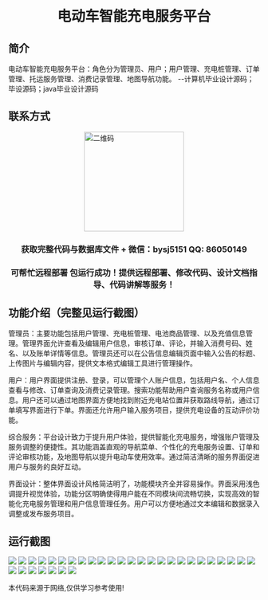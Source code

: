 <p><h1 align="center">电动车智能充电服务平台</h1></p>

## 简介
电动车智能充电服务平台：角色分为管理员、用户；用户管理、充电桩管理、订单管理、托运服务管理、消费记录管理、地图导航功能。    --计算机毕业设计源码；毕设源码；java毕业设计源码


## 联系方式
<img src="https://bs-1329754181.cos.ap-shanghai.myqcloud.com/wx.jpg" alt="二维码" style="display: block; margin: 0 auto;" width="200px">
<p><h3 align="center">获取完整代码与数据库文件 + 微信：bysj5151 QQ: 86050149</h3></p>
<p><h3 align="center">可帮忙远程部署 包运行成功！提供远程部署、修改代码、设计文档指导、代码讲解等服务！</h3></p>

## 功能介绍（完整见运行截图）
管理员：主要功能包括用户管理、充电桩管理、电池商品管理、以及充值信息管理。管理界面允许查看及编辑用户信息，审核订单、评论，并输入消费号码、姓名、以及账单详情等信息。管理员还可以在公告信息编辑页面中输入公告的标题、上传图片与编辑内容，提供文本格式编辑工具进行管理操作。

用户：用户界面提供注册、登录，可以管理个人账户信息，包括用户名、个人信息查看与修改、订单查询及消费记录管理。搜索功能帮助用户查询服务名称或用户信息。用户还可以通过地图界面方便地找到附近充电站位置并获取路线导航，通过订单填写界面进行下单。界面还允许用户输入服务项目，提供充电设备的互动评价功能。

综合服务：平台设计致力于提升用户体验，提供智能化充电服务，增强账户管理及服务调整的便捷性。其功能涵盖直观的导航菜单、个性化的充电服务设置、订单和评论审核功能，及地图导航以提升电动车使用效率。通过简洁清晰的服务界面促进用户与服务的良好互动。

界面设计：整体界面设计风格简洁明了，功能模块齐全并容易操作。界面采用浅色调提升视觉体验，功能分区明确使得用户能在不同模块间流畅切换，实现高效的智能化充电服务管理和用户信息管理任务。用户可以方便地通过文本编辑和数据录入调整或发布服务项目。


## 运行截图
![](https://bs-1329754181.cos.ap-shanghai.myqcloud.com/ssm/ElectricVehicleSmartChargingServicePlatform/img/001.jpg)
![](https://bs-1329754181.cos.ap-shanghai.myqcloud.com/ssm/ElectricVehicleSmartChargingServicePlatform/img/002.jpg)
![](https://bs-1329754181.cos.ap-shanghai.myqcloud.com/ssm/ElectricVehicleSmartChargingServicePlatform/img/003.jpg)
![](https://bs-1329754181.cos.ap-shanghai.myqcloud.com/ssm/ElectricVehicleSmartChargingServicePlatform/img/004.jpg)
![](https://bs-1329754181.cos.ap-shanghai.myqcloud.com/ssm/ElectricVehicleSmartChargingServicePlatform/img/005.jpg)
![](https://bs-1329754181.cos.ap-shanghai.myqcloud.com/ssm/ElectricVehicleSmartChargingServicePlatform/img/006.jpg)
![](https://bs-1329754181.cos.ap-shanghai.myqcloud.com/ssm/ElectricVehicleSmartChargingServicePlatform/img/007.jpg)
![](https://bs-1329754181.cos.ap-shanghai.myqcloud.com/ssm/ElectricVehicleSmartChargingServicePlatform/img/008.jpg)
![](https://bs-1329754181.cos.ap-shanghai.myqcloud.com/ssm/ElectricVehicleSmartChargingServicePlatform/img/009.jpg)
![](https://bs-1329754181.cos.ap-shanghai.myqcloud.com/ssm/ElectricVehicleSmartChargingServicePlatform/img/010.jpg)
![](https://bs-1329754181.cos.ap-shanghai.myqcloud.com/ssm/ElectricVehicleSmartChargingServicePlatform/img/011.jpg)
![](https://bs-1329754181.cos.ap-shanghai.myqcloud.com/ssm/ElectricVehicleSmartChargingServicePlatform/img/012.jpg)
![](https://bs-1329754181.cos.ap-shanghai.myqcloud.com/ssm/ElectricVehicleSmartChargingServicePlatform/img/013.jpg)
![](https://bs-1329754181.cos.ap-shanghai.myqcloud.com/ssm/ElectricVehicleSmartChargingServicePlatform/img/014.jpg)
![](https://bs-1329754181.cos.ap-shanghai.myqcloud.com/ssm/ElectricVehicleSmartChargingServicePlatform/img/015.jpg)
![](https://bs-1329754181.cos.ap-shanghai.myqcloud.com/ssm/ElectricVehicleSmartChargingServicePlatform/img/016.jpg)
![](https://bs-1329754181.cos.ap-shanghai.myqcloud.com/ssm/ElectricVehicleSmartChargingServicePlatform/img/017.jpg)
![](https://bs-1329754181.cos.ap-shanghai.myqcloud.com/ssm/ElectricVehicleSmartChargingServicePlatform/img/018.jpg)
![](https://bs-1329754181.cos.ap-shanghai.myqcloud.com/ssm/ElectricVehicleSmartChargingServicePlatform/img/019.jpg)
![](https://bs-1329754181.cos.ap-shanghai.myqcloud.com/ssm/ElectricVehicleSmartChargingServicePlatform/img/020.jpg)
![](https://bs-1329754181.cos.ap-shanghai.myqcloud.com/ssm/ElectricVehicleSmartChargingServicePlatform/img/021.jpg)
![](https://bs-1329754181.cos.ap-shanghai.myqcloud.com/ssm/ElectricVehicleSmartChargingServicePlatform/img/022.jpg)
![](https://bs-1329754181.cos.ap-shanghai.myqcloud.com/ssm/ElectricVehicleSmartChargingServicePlatform/img/023.jpg)
![](https://bs-1329754181.cos.ap-shanghai.myqcloud.com/ssm/ElectricVehicleSmartChargingServicePlatform/img/024.jpg)
![](https://bs-1329754181.cos.ap-shanghai.myqcloud.com/ssm/ElectricVehicleSmartChargingServicePlatform/img/025.jpg)
![](https://bs-1329754181.cos.ap-shanghai.myqcloud.com/ssm/ElectricVehicleSmartChargingServicePlatform/img/026.jpg)
![](https://bs-1329754181.cos.ap-shanghai.myqcloud.com/ssm/ElectricVehicleSmartChargingServicePlatform/img/027.jpg)
![](https://bs-1329754181.cos.ap-shanghai.myqcloud.com/ssm/ElectricVehicleSmartChargingServicePlatform/img/028.jpg)
![](https://bs-1329754181.cos.ap-shanghai.myqcloud.com/ssm/ElectricVehicleSmartChargingServicePlatform/img/029.jpg)
![](https://bs-1329754181.cos.ap-shanghai.myqcloud.com/ssm/ElectricVehicleSmartChargingServicePlatform/img/030.jpg)
![](https://bs-1329754181.cos.ap-shanghai.myqcloud.com/ssm/ElectricVehicleSmartChargingServicePlatform/img/031.jpg)
![](https://bs-1329754181.cos.ap-shanghai.myqcloud.com/ssm/ElectricVehicleSmartChargingServicePlatform/img/032.jpg)

<p>本代码来源于网络,仅供学习参考使用!</p>
